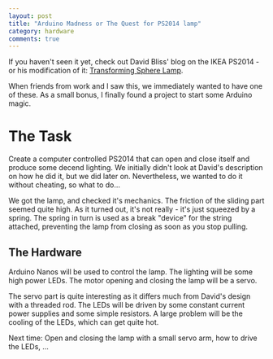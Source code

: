 ```yaml
---
layout: post
title: "Arduino Madness or The Quest for PS2014 lamp"
category: hardware
comments: true
---
```

If you haven't seen it yet, check out David Bliss' blog on the IKEA PS2014 - or his modification of it: [Transforming Sphere Lamp](http://davidbliss.com/2014/11/18/transforming-sphere-lamp/).

When friends from work and I saw this, we immediately wanted to have one of these. As a small bonus, I finally found a project to start some Arduino magic.

The Task
========
Create a computer controlled PS2014 that can open and close itself and produce some decend lighting. We initially didn't look at David's description on how he did it, but we did later on. Nevertheless, we wanted to do it without cheating, so what to do...

We got the lamp, and checked it's mechanics. The friction of the sliding part seemed quite high. As it turned out, it's not really - it's just squeezed by a spring. The spring in turn is used as a break "device" for the string attached, preventing the lamp from closing as soon as you stop pulling.

The Hardware
------------
Arduino Nanos will be used to control the lamp. The lighting will be some high power LEDs. The motor opening and closing the lamp will be a servo.

The servo part is quite interesting as it differs much from David's design with a threaded rod. The LEDs will be driven by some constant current power supplies and some simple resistors. A large problem will be the cooling of the LEDs, which can get quite hot.

Next time: Open and closing the lamp with a small servo arm, how to drive the LEDs, ...
